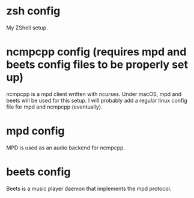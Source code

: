 # zsh config
My ZShell setup.
# ncmpcpp config (requires mpd and beets config files to be properly set up)
ncmpcpp is a mpd client written with ncurses. Under macOS, mpd and beets will be used for this setup.
I will probably add a regular linux config file for mpd and ncmpcpp (eventually).
# mpd config
MPD is used as an audio backend for ncmpcpp.
# beets config
Beets is a music player daemon that implements the mpd protocol.
